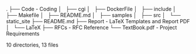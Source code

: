 .
├── Code              - Coding
│   ├── cgi
│   ├── DockerFile
│   ├── include
│   ├── Makefile
│   ├── README.md
│   ├── samples
│   ├── src
│   └── static_site
├── README.md
├── Report            - LaTeX Templates and Report PDF
│   └── LaTeX
├── RFCs              - RFC Reference 
└── TextBook.pdf      - Project Requirements

10 directories, 13 files
```
